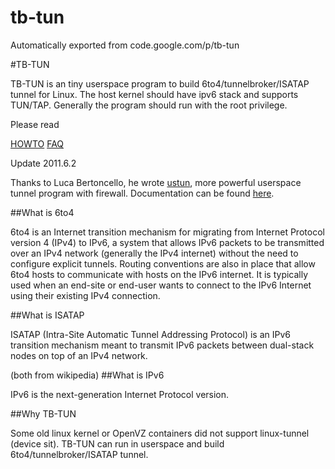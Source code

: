 # tb-tun
Automatically exported from code.google.com/p/tb-tun

#TB-TUN

TB-TUN is an tiny userspace program to build 6to4/tunnelbroker/ISATAP tunnel for Linux. The host kernel should have ipv6 stack and supports TUN/TAP. Generally the program should run with the root privilege.

Please read

[HOWTO](http://code.google.com/p/tb-tun/wiki/HOWTO)
[FAQ](http://code.google.com/p/tb-tun/wiki/FAQ)

Update 2011.6.2

Thanks to Luca Bertoncello, he wrote [ustun](http://www.lucabert.de/myProgram/viewProgramDetail.php?lang=en&programName=ustun), more powerful userspace tunnel program with firewall. Documentation can be found [here](http://www.lucabert.de/ipv6/index.php?lang=en).

##What is 6to4

6to4 is an Internet transition mechanism for migrating from Internet Protocol version 4 (IPv4) to IPv6, a system that allows IPv6 packets to be transmitted over an IPv4 network (generally the IPv4 internet) without the need to configure explicit tunnels. Routing conventions are also in place that allow 6to4 hosts to communicate with hosts on the IPv6 internet. It is typically used when an end-site or end-user wants to connect to the IPv6 Internet using their existing IPv4 connection.

##What is ISATAP

ISATAP (Intra-Site Automatic Tunnel Addressing Protocol) is an IPv6 transition mechanism meant to transmit IPv6 packets between dual-stack nodes on top of an IPv4 network.

(both from wikipedia)
##What is IPv6

IPv6 is the next-generation Internet Protocol version.

##Why TB-TUN

Some old linux kernel or OpenVZ containers did not support linux-tunnel (device sit). TB-TUN can run in userspace and build 6to4/tunnelbroker/ISATAP tunnel.
